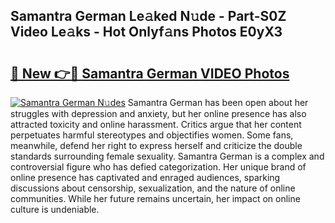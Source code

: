 ## Samantra German Le𝚊ked N𝚞de - Part-S0Z Video Le𝚊ks - Hot Onlyf𝚊ns Photos E0yX3

# <h2><a href="http://ac48707.deff.icu/?id=Samantra+German">🔗 New 👉🔴 Samantra German VIDEO Photos</a></h2>

[![Samantra German N𝚞des](https://i.imgur.com/rIISA9y.gif)](http://ac48707.deff.icu/?id=Samantra+German)
Samantra German has been open about her struggles with depression and anxiety, but her online presence has also attracted toxicity and online harassment. Critics argue that her content perpetuates harmful stereotypes and objectifies women. Some fans, meanwhile, defend her right to express herself and criticize the double standards surrounding female sexuality. Samantra German is a complex and controversial figure who has defied categorization. Her unique brand of online presence has captivated and enraged audiences, sparking discussions about censorship, sexualization, and the nature of online communities. While her future remains uncertain, her impact on online culture is undeniable.
